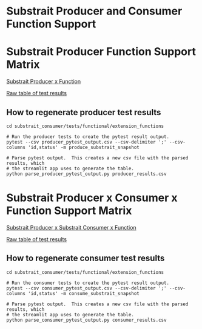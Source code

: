 Substrait Producer and Consumer Function Support
================================================

# Substrait Producer Function Support Matrix

[Substrait Producer x Function](https://consumer-testing-crahxzgvruqwmujgry3r2u.streamlit.app/)

[Raw table of test results](https://github.com/substrait-io/consumer-testing/blob/main/app/producer_results.csv)

## How to regenerate producer test results
```commandline
cd substrait_consumer/tests/functional/extension_functions

# Run the producer tests to create the pytest result output.
pytest --csv producer_pytest_output.csv --csv-delimiter ';' --csv-columns 'id,status' -m produce_substrait_snapshot

# Parse pytest output.  This creates a new csv file with the parsed results, which
# the streamlit app uses to generate the table.
python parse_producer_pytest_output.py producer_results.csv
```


# Substrait Producer x Consumer x Function Support Matrix

[Substrait Producer x Substrait Consumer x Function](https://consumer-testing-qomfxmpyspcrpkatq3uz3g.streamlit.app/)

[Raw table of test results](https://github.com/substrait-io/consumer-testing/blob/main/app/consumer_results.csv)

## How to regenerate consumer test results
```commandline
cd substrait_consumer/tests/functional/extension_functions

# Run the consumer tests to create the pytest result output.
pytest --csv consumer_pytest_output.csv --csv-delimiter ';' --csv-columns 'id,status' -m consume_substrait_snapshot

# Parse pytest output.  This creates a new csv file with the parsed results, which
# the streamlit app uses to generate the table.
python parse_consumer_pytest_output.py consumer_results.csv
```

